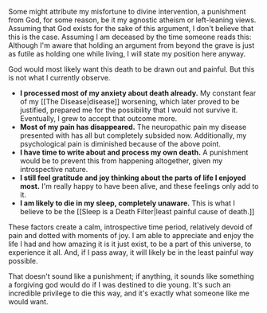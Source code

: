 Some might attribute my misfortune to divine intervention, a punishment from God, for some reason, be it my agnostic atheism or left-leaning views. Assuming that God exists for the sake of this argument, I don't believe that this is the case. Assuming I am deceased by the time someone reads this: Although I'm aware that holding an argument from beyond the grave is just as futile as holding one while living, I will state my position here anyway.

God would most likely want this death to be drawn out and painful. But this is not what I currently observe.

- **I processed most of my anxiety about death already.** My constant fear of my [[The Disease|disease]] worsening, which later proved to be justified, prepared me for the possibility that I would not survive it. Eventually, I grew to accept that outcome more.
- **Most of my pain has disappeared.** The neuropathic pain my disease presented with has all but completely subsided now. Additionally, my psychological pain is diminished because of the above point.
- **I have time to write about and process my own death.** A punishment would be to prevent this from happening altogether, given my introspective nature.
- **I still feel gratitude and joy thinking about the parts of life I enjoyed most.** I'm really happy to have been alive, and these feelings only add to it.
- **I am likely to die in my sleep, completely unaware.** This is what I believe to be the [[Sleep is a Death Filter|least painful cause of death.]]

These factors create a calm, introspective time period, relatively devoid of pain and dotted with moments of joy. I am able to appreciate and enjoy the life I had and how amazing it is it just exist, to be a part of this universe, to experience it all. And, if I pass away, it will likely be in the least painful way possible.

That doesn't sound like a punishment; if anything, it sounds like something a forgiving god would do if I was destined to die young. It's such an incredible privilege to die this way, and it's exactly what someone like me would want.